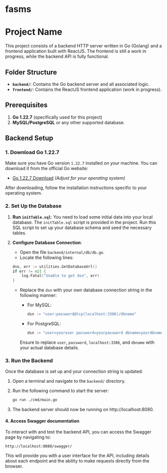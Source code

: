 # fasms

# Project Name

This project consists of a backend HTTP server written in Go (Golang) and a frontend application built with ReactJS. The frontend is still a work in progress, while the backend API is fully functional.

## Folder Structure

- **`backend/`**: Contains the Go backend server and all associated logic.
- **`frontend/`**: Contains the ReactJS frontend application (work in progress).

## Prerequisites

1. **Go 1.22.7** (specifically used for this project)
2. **MySQL/PostgreSQL** or any other supported database.

## Backend Setup

### 1. Download Go 1.22.7
Make sure you have Go version `1.22.7` installed on your machine. You can download it from the official Go website:

- [Go 1.22.7 Download](https://go.dev/dl/go1.22.7.linux-amd64.tar.gz) *(Adjust for your operating system)*

After downloading, follow the installation instructions specific to your operating system.

### 2. Set Up the Database

1. **Run `initTable.sql`**:
   You need to load some initial data into your local database. The `initTable.sql` script is provided in the project. Run this SQL script to set up your database schema and seed the necessary tables.

2. **Configure Database Connection**:
   - Open the file `backend/internal/db/db.go`.
   - Locate the following lines:

   ```go
   dsn, err := utilities.GetDatabaseUrl()
   if err != nil {
       log.Fatal("Unable to get dsn", err)
   }
    ```

   - Replace the `dsn` with your own database connection string in the following manner:

     - For MySQL:

       ```go
       dsn := "user:password@tcp(localhost:3306)/dbname"
       ```

     - For PostgreSQL:

       ```go
       dsn := "user=youruser password=yourpassword dbname=yourdbname sslmode=disable"
       ```

     Ensure to replace `user`, `password`, `localhost:3306`, and `dbname` with your actual database details.

### 3. Run the Backend

Once the database is set up and your connection string is updated:

1. Open a terminal and navigate to the `backend/` directory.
2. Run the following command to start the server:

   ```bash
   go run ./cmd/main.go
   ```
3. The backend server should now be running on http://localhost:8080.

#### 4. Access Swagger documentation

To interact with and test the backend API, you can access the Swagger page by navigating to:

    
    http://localhost:8080/swagger/
    
This will provide you with a user interface for the API, including details about each endpoint 
and the ability to make requests directly from the browser.